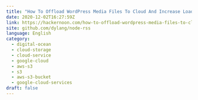 ```yaml
---
title: "How To Offload WordPress Media Files To Cloud And Increase Loading Speed"
date: 2020-12-02T16:27:59Z
link: https://hackernoon.com/how-to-offload-wordpress-media-files-to-cloud-and-increase-loading-speed-dp1n311d?source=rss&utm_medium=RSS&utm_source=news.12bit.vn
site: github.com/dylang/node-rss
language: English
category:
  - digital-ocean
  - cloud-storage
  - cloud-service
  - google-cloud
  - aws-s3
  - s3
  - aws-s3-bucket
  - google-cloud-services
draft: false
---
```

